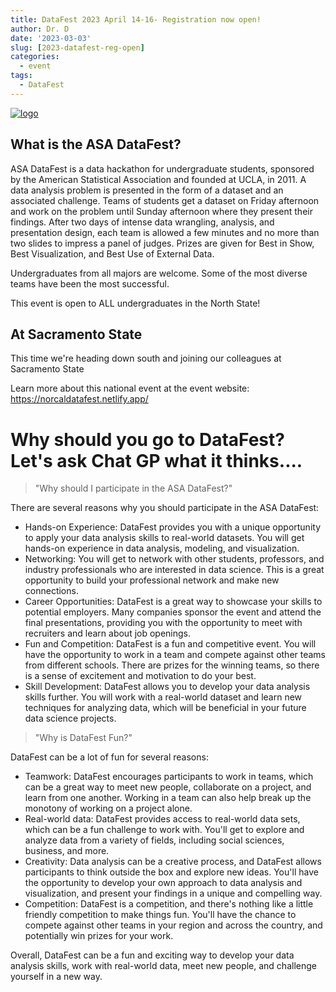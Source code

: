 ```yaml
---
title: DataFest 2023 April 14-16- Registration now open!
author: Dr. D
date: '2023-03-03'
slug: [2023-datafest-reg-open]
categories:
  - event
tags:
  - DataFest
---
```


[![logo](/img/datafest_logo_Chico_Red.png)](https://norcaldatafest.netlify.app//)

## What is the ASA DataFest? 
 
ASA DataFest is a data hackathon for undergraduate students, sponsored by the American Statistical Association and founded at UCLA, in 2011. A data analysis problem is presented in the form of a dataset and an associated challenge.  Teams of students get a dataset on Friday afternoon and work on the problem until Sunday afternoon where they present their findings. After two days of intense data wrangling, analysis, and presentation design, each team is allowed a few minutes and no more than two slides to impress a panel of judges. Prizes are given for Best in Show, Best Visualization, and Best Use of External Data.
 
Undergraduates from all majors are welcome. Some of the most diverse teams have been the most successful. 

This event is open to ALL undergraduates in the North State!


## At Sacramento State

This time we're heading down south and joining our colleagues at Sacramento State

Learn more about this national event at the event website: https://norcaldatafest.netlify.app/


# Why should you go to DataFest? Let's ask Chat GP what it thinks....

> "Why should I participate in the ASA DataFest?"

There are several reasons why you should participate in the ASA DataFest:

- Hands-on Experience: DataFest provides you with a unique opportunity to apply your data analysis skills to real-world datasets. You will get hands-on experience in data analysis, modeling, and visualization.
- Networking: You will get to network with other students, professors, and industry professionals who are interested in data science. This is a great opportunity to build your professional network and make new connections.
- Career Opportunities: DataFest is a great way to showcase your skills to potential employers. Many companies sponsor the event and attend the final presentations, providing you with the opportunity to meet with recruiters and learn about job openings.
- Fun and Competition: DataFest is a fun and competitive event. You will have the opportunity to work in a team and compete against other teams from different schools. There are prizes for the winning teams, so there is a sense of excitement and motivation to do your best.
- Skill Development: DataFest allows you to develop your data analysis skills further. You will work with a real-world dataset and learn new techniques for analyzing data, which will be beneficial in your future data science projects.


> "Why is DataFest Fun?"

DataFest can be a lot of fun for several reasons:

- Teamwork: DataFest encourages participants to work in teams, which can be a great way to meet new people, collaborate on a project, and learn from one another. Working in a team can also help break up the monotony of working on a project alone.
- Real-world data: DataFest provides access to real-world data sets, which can be a fun challenge to work with. You'll get to explore and analyze data from a variety of fields, including social sciences, business, and more.
- Creativity: Data analysis can be a creative process, and DataFest allows participants to think outside the box and explore new ideas. You'll have the opportunity to develop your own approach to data analysis and visualization, and present your findings in a unique and compelling way.
- Competition: DataFest is a competition, and there's nothing like a little friendly competition to make things fun. You'll have the chance to compete against other teams in your region and across the country, and potentially win prizes for your work.

Overall, DataFest can be a fun and exciting way to develop your data analysis skills, work with real-world data, meet new people, and challenge yourself in a new way.
